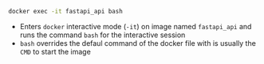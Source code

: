 
```bash
docker exec -it fastapi_api bash
```

- Enters `docker` interactive mode (`-it`) on image named `fastapi_api` and runs the command `bash` for the interactive session
- `bash` overrides the defaul command of the docker file with is usually the `CMD` to start the image
